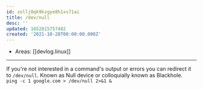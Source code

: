 ```yaml
---
id: zollj0qk9kzgye8h1xs71ai
title: /dev/null
desc: ''
updated: 1652815757482
created: '2021-10-28T00:00:00.000Z'
---
```


- Areas: [[devlog.linux]]

---

If you're not interested in a command's output or errors you can redirect it to `/dev/null`. Known as Null device or colloquially known as Blackhole.  
`ping -c 1 google.com > /dev/null 2>&1 &`
